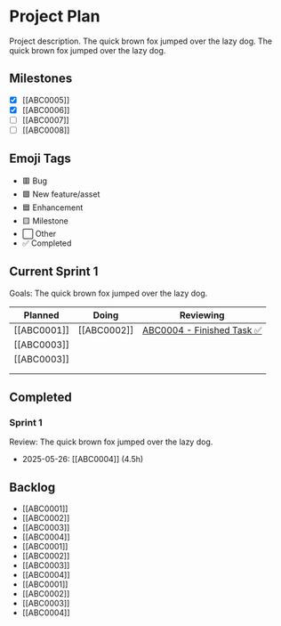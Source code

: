 # Project Plan

Project description. The quick brown fox jumped over the lazy dog. The quick brown fox jumped over the lazy dog.

## Milestones
* [x] [[ABC0005]]
* [x] [[ABC0006]]
* [ ] [[ABC0007]]
* [ ] [[ABC0008]]

## Emoji Tags
- 🟥 Bug
- 🟩 New feature/asset
- 🟦 Enhancement
- 🟨 Milestone
- ⬜ Other
- ✅ Completed

## Current Sprint 1
Goals: The quick brown fox jumped over the lazy dog.

|   Planned   |    Doing    |  Reviewing  |
| ----------- | ----------- | ----------- |
| [[ABC0001]] | [[ABC0002]] | [ABC0004 - Finished Task ✅](ABC0004.md) |
| [[ABC0003]] |  |  |
| [[ABC0003]] |  |  |
|  |  |  |
|  |  |  |



## Completed

### Sprint 1
Review: The quick brown fox jumped over the lazy dog.

- 2025-05-26: [[ABC0004]] (4.5h)




## Backlog

* [[ABC0001]]
* [[ABC0002]]
* [[ABC0003]]
* [[ABC0004]]
* [[ABC0001]]
* [[ABC0002]]
* [[ABC0003]]
* [[ABC0004]]
* [[ABC0001]]
* [[ABC0002]]
* [[ABC0003]]
* [[ABC0004]]
